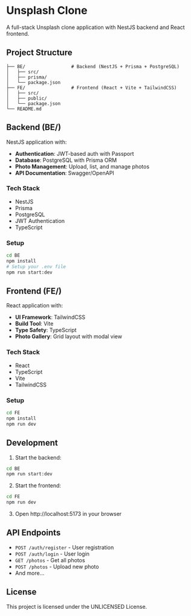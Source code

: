 # Unsplash Clone

A full-stack Unsplash clone application with NestJS backend and React frontend.

## Project Structure

```
├── BE/                 # Backend (NestJS + Prisma + PostgreSQL)
│   ├── src/
│   ├── prisma/
│   └── package.json
├── FE/                 # Frontend (React + Vite + TailwindCSS)
│   ├── src/
│   ├── public/
│   └── package.json
└── README.md
```

## Backend (BE/)

NestJS application with:
- **Authentication**: JWT-based auth with Passport
- **Database**: PostgreSQL with Prisma ORM
- **Photo Management**: Upload, list, and manage photos
- **API Documentation**: Swagger/OpenAPI

### Tech Stack
- NestJS
- Prisma
- PostgreSQL
- JWT Authentication
- TypeScript

### Setup
```bash
cd BE
npm install
# Setup your .env file
npm run start:dev
```

## Frontend (FE/)

React application with:
- **UI Framework**: TailwindCSS
- **Build Tool**: Vite
- **Type Safety**: TypeScript
- **Photo Gallery**: Grid layout with modal view

### Tech Stack
- React
- TypeScript
- Vite
- TailwindCSS

### Setup
```bash
cd FE
npm install
npm run dev
```

## Development

1. Start the backend:
```bash
cd BE
npm run start:dev
```

2. Start the frontend:
```bash
cd FE
npm run dev
```

3. Open http://localhost:5173 in your browser

## API Endpoints

- `POST /auth/register` - User registration
- `POST /auth/login` - User login
- `GET /photos` - Get all photos
- `POST /photos` - Upload new photo
- And more...

## License

This project is licensed under the UNLICENSED License.
